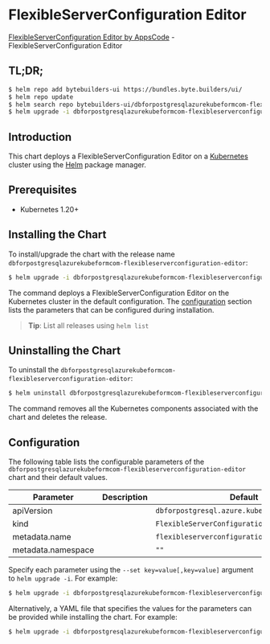 # FlexibleServerConfiguration Editor

[FlexibleServerConfiguration Editor by AppsCode](https://byte.builders) - FlexibleServerConfiguration Editor

## TL;DR;

```bash
$ helm repo add bytebuilders-ui https://bundles.byte.builders/ui/
$ helm repo update
$ helm search repo bytebuilders-ui/dbforpostgresqlazurekubeformcom-flexibleserverconfiguration-editor --version=v0.4.18
$ helm upgrade -i dbforpostgresqlazurekubeformcom-flexibleserverconfiguration-editor bytebuilders-ui/dbforpostgresqlazurekubeformcom-flexibleserverconfiguration-editor -n default --create-namespace --version=v0.4.18
```

## Introduction

This chart deploys a FlexibleServerConfiguration Editor on a [Kubernetes](http://kubernetes.io) cluster using the [Helm](https://helm.sh) package manager.

## Prerequisites

- Kubernetes 1.20+

## Installing the Chart

To install/upgrade the chart with the release name `dbforpostgresqlazurekubeformcom-flexibleserverconfiguration-editor`:

```bash
$ helm upgrade -i dbforpostgresqlazurekubeformcom-flexibleserverconfiguration-editor bytebuilders-ui/dbforpostgresqlazurekubeformcom-flexibleserverconfiguration-editor -n default --create-namespace --version=v0.4.18
```

The command deploys a FlexibleServerConfiguration Editor on the Kubernetes cluster in the default configuration. The [configuration](#configuration) section lists the parameters that can be configured during installation.

> **Tip**: List all releases using `helm list`

## Uninstalling the Chart

To uninstall the `dbforpostgresqlazurekubeformcom-flexibleserverconfiguration-editor`:

```bash
$ helm uninstall dbforpostgresqlazurekubeformcom-flexibleserverconfiguration-editor -n default
```

The command removes all the Kubernetes components associated with the chart and deletes the release.

## Configuration

The following table lists the configurable parameters of the `dbforpostgresqlazurekubeformcom-flexibleserverconfiguration-editor` chart and their default values.

|     Parameter      | Description |                         Default                          |
|--------------------|-------------|----------------------------------------------------------|
| apiVersion         |             | <code>dbforpostgresql.azure.kubeform.com/v1alpha1</code> |
| kind               |             | <code>FlexibleServerConfiguration</code>                 |
| metadata.name      |             | <code>flexibleserverconfiguration</code>                 |
| metadata.namespace |             | <code>""</code>                                          |


Specify each parameter using the `--set key=value[,key=value]` argument to `helm upgrade -i`. For example:

```bash
$ helm upgrade -i dbforpostgresqlazurekubeformcom-flexibleserverconfiguration-editor bytebuilders-ui/dbforpostgresqlazurekubeformcom-flexibleserverconfiguration-editor -n default --create-namespace --version=v0.4.18 --set apiVersion=dbforpostgresql.azure.kubeform.com/v1alpha1
```

Alternatively, a YAML file that specifies the values for the parameters can be provided while
installing the chart. For example:

```bash
$ helm upgrade -i dbforpostgresqlazurekubeformcom-flexibleserverconfiguration-editor bytebuilders-ui/dbforpostgresqlazurekubeformcom-flexibleserverconfiguration-editor -n default --create-namespace --version=v0.4.18 --values values.yaml
```
